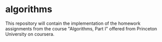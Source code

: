 # algorithms
This repository will contain the implementation of the homework assignments from the course "Algorithms, Part I" offered from Princeton University on coursera. 
